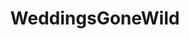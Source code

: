 ---
title: WeddingsGoneWild
crosslinks:
- Fiveheads
- GroupOfNudeGirls
- TrashyPorn
- AltGirls
- Unashamed
- torpedotits
- HighMileageHoles
- MotherDaughter
- randomsexiness
---